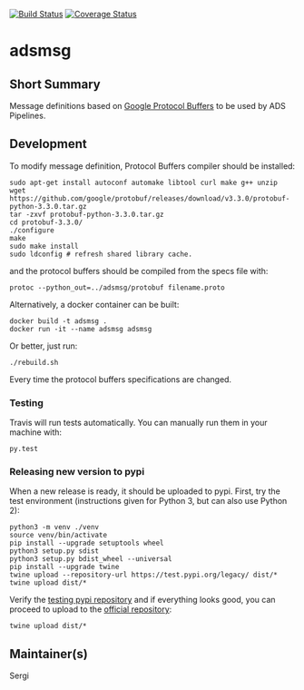 [![Build Status](https://travis-ci.org/adsabs/ADSPipelineMsg.svg)](https://travis-ci.org/adsabs/ADSPipelineMsg)
[![Coverage Status](https://coveralls.io/repos/adsabs/ADSPipelineMsg/badge.svg)](https://coveralls.io/r/adsabs/ADSPipelineMsg)


# adsmsg

## Short Summary

Message definitions based on [Google Protocol Buffers](https://developers.google.com/protocol-buffers/) to be used by ADS Pipelines.


## Development

To modify message definition, Protocol Buffers compiler should be installed:

```
sudo apt-get install autoconf automake libtool curl make g++ unzip
wget https://github.com/google/protobuf/releases/download/v3.3.0/protobuf-python-3.3.0.tar.gz
tar -zxvf protobuf-python-3.3.0.tar.gz
cd protobuf-3.3.0/
./configure
make
sudo make install
sudo ldconfig # refresh shared library cache.
```

and the protocol buffers should be compiled from the specs file with:

```
protoc --python_out=../adsmsg/protobuf filename.proto
```

Alternatively, a docker container can be built:

```
docker build -t adsmsg .
docker run -it --name adsmsg adsmsg
```
Or better, just run:

```
./rebuild.sh
```

Every time the protocol buffers specifications are changed.


### Testing

Travis will run tests automatically. You can manually run them in your machine with:

```
py.test
```

### Releasing new version to pypi

When a new release is ready, it should be uploaded to pypi. First, try the test environment (instructions given for Python 3, but can also use Python 2):

```
python3 -m venv ./venv
source venv/bin/activate
pip install --upgrade setuptools wheel
python3 setup.py sdist
python3 setup.py bdist_wheel --universal
pip install --upgrade twine
twine upload --repository-url https://test.pypi.org/legacy/ dist/*
twine upload dist/*
```

Verify the [testing pypi repository](https://test.pypi.org/project/adsmsg/) and if everything looks good, you can proceed to upload to the [official repository](https://pypi.org/project/adsmsg/):

```
twine upload dist/*
```


## Maintainer(s)

Sergi
